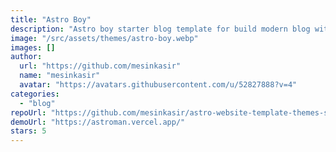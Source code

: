 ```yaml
---
title: "Astro Boy"
description: "Astro boy starter blog template for build modern blog with astro build. Features: simple blog, auto SEO from astro, cover image blog, post article, markdown support."
image: "/src/assets/themes/astro-boy.webp"
images: []
author:
  url: "https://github.com/mesinkasir"
  name: "mesinkasir"
  avatar: "https://avatars.githubusercontent.com/u/52827888?v=4"
categories:
  - "blog"
repoUrl: "https://github.com/mesinkasir/astro-website-template-themes-source-code-download"
demoUrl: "https://astroman.vercel.app/"
stars: 5
---
```

